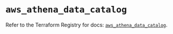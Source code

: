 # `aws_athena_data_catalog`

Refer to the Terraform Registry for docs: [`aws_athena_data_catalog`](https://registry.terraform.io/providers/hashicorp/aws/5.92.0/docs/resources/athena_data_catalog).
